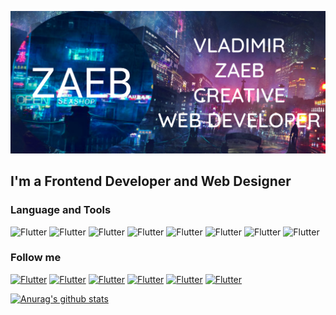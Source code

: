 [![Header](https://github.com/zaebbb/zaebbb/blob/main/assets/header.png?raw=true)](https://zaebbb.github.io/Zaeb-Official/index.html)

## I'm a Frontend Developer and Web Designer

### Language and Tools
![Flutter](https://img.shields.io/badge/-JavaScript-002649?style=for-the-badge&logo=javascript)
![Flutter](https://img.shields.io/badge/-HTML-002649?style=for-the-badge&logo=HTML)
![Flutter](https://img.shields.io/badge/-CSS-002649?style=for-the-badge&logo=CSS)
![Flutter](https://img.shields.io/badge/-SQL-002649?style=for-the-badge&logo=mysql)
![Flutter](https://img.shields.io/badge/-PHP-002649?style=for-the-badge&logo=PHP)
![Flutter](https://img.shields.io/badge/-React-002649?style=for-the-badge&logo=react)
![Flutter](https://img.shields.io/badge/-Bootstrap-002649?style=for-the-badge&logo=bootstrap)
![Flutter](https://img.shields.io/badge/-Wordpress-002649?style=for-the-badge&logo=wordpress)

### Follow me
[![Flutter](https://img.shields.io/badge/-VKontakte-002649?style=for-the-badge&logo=vk)](https://vk.com/zaebbb)
[![Flutter](https://img.shields.io/badge/-Instagram-002649?style=for-the-badge&logo=instagram)](https://www.instagram.com/vladimir_zaeb/)
[![Flutter](https://img.shields.io/badge/-Linkedin-002649?style=for-the-badge&logo=linkedin)](https://www.linkedin.com/in/vladimir-zaeb-891b15200)
[![Flutter](https://img.shields.io/badge/-Telegram-002649?style=for-the-badge&logo=telegram)](https://t.me/vladimir_zaeb_official)
[![Flutter](https://img.shields.io/badge/-Twitter-002649?style=for-the-badge&logo=twitter)](https://twitter.com/VladimirZaeb)
[![Flutter](https://img.shields.io/badge/-Facebook-002649?style=for-the-badge&logo=facebook)](https://www.facebook.com/profile.php?id=100058453693105)

[![Anurag's github stats](https://github-readme-stats.vercel.app/api?username=zaebbb&show_icons=true&theme=000000)](https://github.com/anuraghazra/github-readme-stats)
